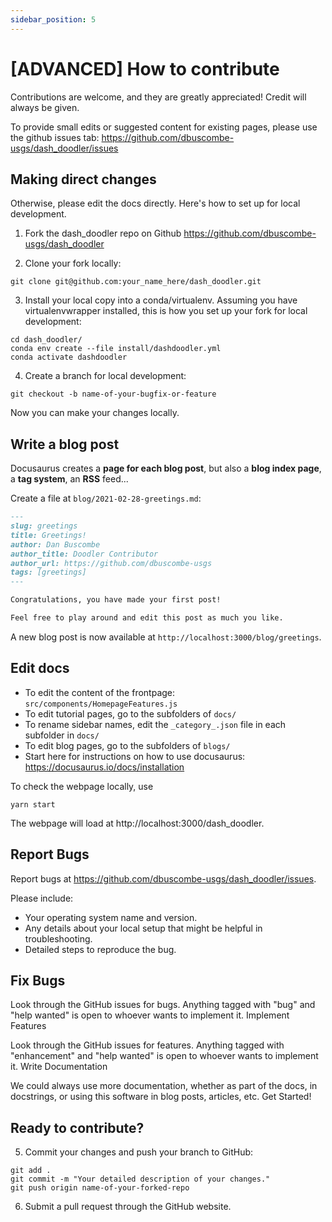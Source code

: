 ```yaml
---
sidebar_position: 5
---
```


# [ADVANCED] How to contribute

Contributions are welcome, and they are greatly appreciated! Credit will always be given.

To provide small edits or suggested content for existing pages, please use the github issues tab: https://github.com/dbuscombe-usgs/dash_doodler/issues


## Making direct changes

Otherwise, please edit the docs directly. Here's how to set up for local development.

1. Fork the dash_doodler repo on Github  https://github.com/dbuscombe-usgs/dash_doodler

2. Clone your fork locally:

```shell
git clone git@github.com:your_name_here/dash_doodler.git
```

3. Install your local copy into a conda/virtualenv. Assuming you have virtualenvwrapper installed, this is how you set up your fork for local development:

```shell
cd dash_doodler/
conda env create --file install/dashdoodler.yml
conda activate dashdoodler
```

4. Create a branch for local development:

```shell
git checkout -b name-of-your-bugfix-or-feature
```

Now you can make your changes locally.

## Write a blog post

Docusaurus creates a **page for each blog post**, but also a **blog index page**, a **tag system**, an **RSS** feed...


Create a file at `blog/2021-02-28-greetings.md`:

```md title="blog/2021-02-28-greetings.md"
---
slug: greetings
title: Greetings!
author: Dan Buscombe
author_title: Doodler Contributor
author_url: https://github.com/dbuscombe-usgs
tags: [greetings]
---

Congratulations, you have made your first post!

Feel free to play around and edit this post as much you like.
```

A new blog post is now available at `http://localhost:3000/blog/greetings`.


## Edit docs

* To edit the content of the frontpage: `src/components/HomepageFeatures.js`
* To edit tutorial pages, go to the subfolders of `docs/`
* To rename sidebar names, edit the `_category_.json` file in each subfolder in `docs/`
* To edit blog pages, go to the subfolders of `blogs/`
* Start here for instructions on how to use docusaurus: https://docusaurus.io/docs/installation

To check the webpage locally, use

```shell
yarn start
```

The webpage will load at http://localhost:3000/dash_doodler.


## Report Bugs

Report bugs at https://github.com/dbuscombe-usgs/dash_doodler/issues.

Please include:

* Your operating system name and version.
* Any details about your local setup that might be helpful in troubleshooting.
* Detailed steps to reproduce the bug.

## Fix Bugs

Look through the GitHub issues for bugs. Anything tagged with "bug" and "help wanted" is open to whoever wants to implement it.
Implement Features

Look through the GitHub issues for features. Anything tagged with "enhancement" and "help wanted" is open to whoever wants to implement it.
Write Documentation

We could always use more documentation, whether as part of the docs, in docstrings, or using this software in blog posts, articles, etc.
Get Started!

## Ready to contribute?


5. Commit your changes and push your branch to GitHub:

```shell
git add .
git commit -m "Your detailed description of your changes."
git push origin name-of-your-forked-repo
```

6. Submit a pull request through the GitHub website.
